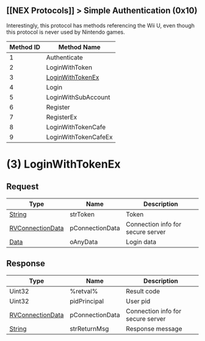 [[NEX Protocols]] > Simple Authentication (0x10)
---

Interestingly, this protocol has methods referencing the Wii U, even though this protocol is never used by Nintendo games.

| Method ID | Method Name |
| --- | --- |
| 1 | Authenticate |
| 2 | LoginWithToken |
| 3 | [LoginWithTokenEx](#3-loginwithtokenex) |
| 4 | Login |
| 5 | LoginWithSubAccount |
| 6 | Register |
| 7 | RegisterEx |
| 8 | LoginWithTokenCafe |
| 9 | LoginWithTokenCafeEx |

# (3) LoginWithTokenEx
## Request
| Type | Name | Description |
| --- | --- | --- |
| [String] | strToken | Token |
| [RVConnectionData](NEX-Common-Types#rendez-vous-connection-data-structure) | pConnectionData | Connection info for secure server |
| [Data] | oAnyData | Login data |

## Response
| Type | Name | Description |
| --- | --- | --- |
| Uint32 | %retval% | Result code |
| Uint32 | pidPrincipal | User pid |
| [RVConnectionData](NEX-Common-Types#rendez-vous-connection-data-structure) | pConnectionData | Connection info for secure server |
| [String] | strReturnMsg | Response message |

[String]: NEX-Common-Types#string
[Data]: NEX-Common-Types#any-data-holder